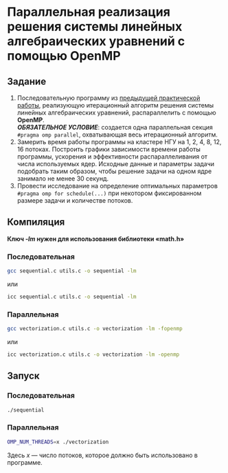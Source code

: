 # Параллельная реализация решения системы линейных алгебраических уравнений с помощью OpenMP

## Задание

1. Последовательную программу из [предыдущей практической работы](../SLAE+MPI), реализующую итерационный алгоритм решения системы линейных алгебраических уравнений, распараллелить с помощью **OpenMP**.  
***ОБЯЗАТЕЛЬНОЕ УСЛОВИЕ***: создается одна параллельная секция `#pragma omp parallel`, охватывающая весь итерационный алгоритм.
2. Замерить время работы программы на кластере НГУ на 1, 2, 4, 8, 12, 16 потоках. Построить графики зависимости времени работы программы, ускорения и эффективности распараллеливания от числа используемых ядер. Исходные данные и параметры задачи подобрать таким образом, чтобы решение задачи на одном ядре занимало не менее 30 секунд.
3. Провести исследование на определение оптимальных параметров `#pragma omp for schedule(...)` при некотором фиксированном размере задачи и количестве потоков.

## Компиляция

**Ключ *-lm* нужен для использования библиотеки «math.h»**

### Последовательная

```Bash
gcc sequential.c utils.c -o sequential -lm
```

или

```Bash
icc sequential.c utils.c -o sequential -lm
```

### Параллельная

```Bash
gcc vectorization.c utils.c -o vectorization -lm -fopenmp
```

или
 
```Bash
icc vectorization.c utils.c -o vectorization -lm -openmp
```

## Запуск

### Последовательная

```Bash
./sequential
```

### Параллельная

```Bash
OMP_NUM_THREADS=x ./vectorization
```

Здесь *x* — число потоков, которое должно быть использовано в программе.
